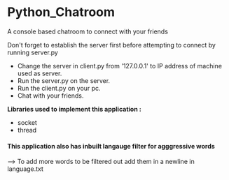 # Python_Chatroom
A console based chatroom to connect with your friends

Don't forget to establish the server first before attempting to connect by running server.py
- Change the server in client.py from '127.0.0.1' to IP address of machine used as server.
- Run the server.py on the server.
- Run the client.py on your pc.
- Chat with your friends.

**Libraries used to implement this application :**
- socket
- thread

#### This application also has inbuilt langauge filter for agggressive words
 --> To add more words to be filtered out add them in a newline in language.txt
